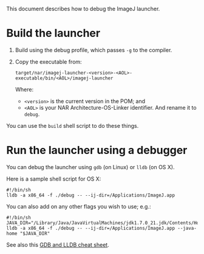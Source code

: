This document describes how to debug the ImageJ launcher.

# Build the launcher

1.  Build using the debug profile, which passes `-g` to the compiler.

2.  Copy the executable from:
    ```
    target/nar/imagej-launcher-<version>-<AOL>-executable/bin/<AOL>/imagej-launcher
    ```
    Where:
    * `<version>` is the current version in the POM; and
    * `<AOL>` is your NAR Architecture-OS-Linker identifier.
    And rename it to `debug`.

You can use the `build` shell script to do these things.

# Run the launcher using a debugger

You can debug the launcher using `gdb` (on Linux) or `lldb` (on OS X).

Here is a sample shell script for OS X:
```shell
#!/bin/sh
lldb -a x86_64 -f ./debug -- --ij-dir=/Applications/ImageJ.app
```

You can also add on any other flags you wish to use; e.g.:
```shell
#!/bin/sh
JAVA_DIR="/Library/Java/JavaVirtualMachines/jdk1.7.0_21.jdk/Contents/Home"
lldb -a x86_64 -f ./debug -- --ij-dir=/Applications/ImageJ.app --java-home "$JAVA_DIR"
```

See also this [GDB and LLDB cheat sheet](http://lldb.llvm.org/lldb-gdb.html).
